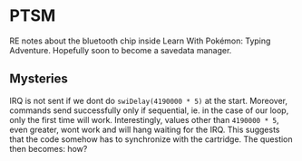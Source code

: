 # PTSM

RE notes about the bluetooth chip inside Learn With Pokémon: Typing Adventure. Hopefully soon to become a savedata manager.

## Mysteries

IRQ is not sent if we dont do `swiDelay(4190000 * 5)` at the start. Moreover, commands send successfully only if sequential, ie. in the case of our loop, only the first time will work. Interestingly, values other than `4190000 * 5`, even greater, wont work and will hang waiting for the IRQ. This suggests that the code somehow has to synchronize with the cartridge. The question then becomes: how?